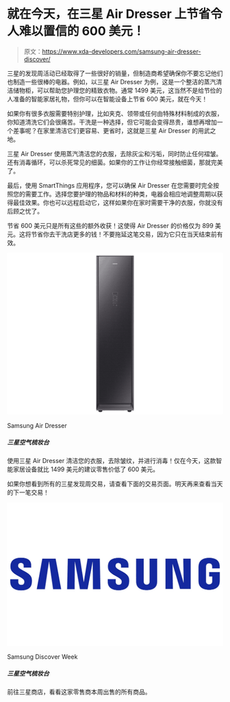 # 就在今天，在三星 Air Dresser 上节省令人难以置信的 600 美元！

> 原文：<https://www.xda-developers.com/samsung-air-dresser-discover/>

三星的发现周活动已经取得了一些很好的销量，但制造商希望确保你不要忘记他们也制造一些很棒的电器。例如，以三星 Air Dresser 为例，这是一个整洁的蒸汽清洁储物柜，可以帮助您护理您的精致衣物。通常 1499 美元，这当然不是给节俭的人准备的智能家居礼物，但你可以在智能设备上节省 600 美元，就在今天！

如果你有很多衣服需要特别护理，比如夹克、领带或任何由特殊材料制成的衣服，你知道清洗它们会很痛苦。干洗是一种选择，但它可能会变得昂贵，谁想再增加一个差事呢？在家里清洁它们更容易、更省时，这就是三星 Air Dresser 的用武之地。

三星 Air Dresser 使用蒸汽清洁您的衣服，去除灰尘和污垢，同时防止任何褶皱。还有消毒循环，可以杀死常见的细菌。如果你的工作让你经常接触细菌，那就完美了。

最后，使用 SmartThings 应用程序，您可以确保 Air Dresser 在您需要时完全按照您的需要工作。选择您要护理的物品和材料的种类，电器会相应地调整周期以获得最佳效果。你也可以远程启动它，这样如果你在家时需要干净的衣服，你就没有后顾之忧了。

节省 600 美元只是所有这些的额外收获！这使得 Air Dresser 的价格仅为 899 美元。这将节省你去干洗店更多的钱！不要拖延这笔交易，因为它只在当天结束前有效。

 <picture>![Clean your clothes, remove wrinkles, and sanitize with the Samsung Air Dresser! Today only, this smart home device is $600 off the $1,499 MSRP.](img/e50a13bbb5e8bda6de2b8a3537a5b9cd.png)</picture> 

Samsung Air Dresser

##### 三星空气梳妆台

使用三星 Air Dresser 清洁您的衣服，去除皱纹，并进行消毒！仅在今天，这款智能家居设备就比 1499 美元的建议零售价低了 600 美元。

如果你想看到所有的三星发现周交易，请查看下面的交易页面。明天再来查看当天的下一笔交易！

 <picture>![Head over to the Samsung Store to see everything that the retailer has on sale this week.](img/c52b25872ae517736a7bc9f46d62438c.png)</picture> 

Samsung Discover Week

##### 三星空气梳妆台

前往三星商店，看看这家零售商本周出售的所有商品。